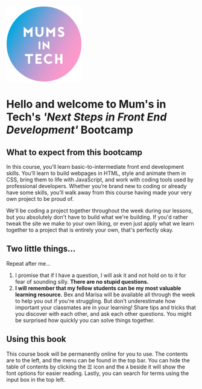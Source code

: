 <img src="./img/mit-logo.png" width="200px" />

# Hello and welcome to Mum's in Tech's _'Next Steps in Front End Development'_ Bootcamp


## What to expect from this bootcamp

In this course, you’ll learn basic-to-intermediate front end development skills. You’ll learn to build webpages in HTML, style and animate them in CSS, bring them to life with JavaScript, and work with coding tools used by professional developers. Whether you’re brand new to coding or already have some skills, you’ll walk away from this course having made your very own project to be proud of.

We'll be coding a project together throughout the week during our lessons, but you absolutely don't have to build what we're building. If you'd rather tweak the site we make to your own liking, or even just apply what we learn together to a project that is entirely your own, that's perfectly okay.
 
## Two little things...

Repeat after me...

  1. I promise that if I have a question, I will ask it and not hold on to it for fear of sounding silly. 
  **There are no stupid questions.**
  2. **I will remember that my fellow students can be my most valuable learning resource.**
    Bex and Marisa will be available all through the week to help you out if you're struggling. But don't underestimate how important your classmates are in your learning! Share tips and tricks that you discover with each other, and ask each other questions. You might be surprised how quickly you can solve things together.

## Using this book

This course book will be permanently online for you to use. The contents are to the left, and the menu can be found in the top bar. You can hide the table of contents by clicking the &#9776; icon and the `A` beside it will show the font options for easier reading. Lastly, you can search for terms using the input box in the top left.

